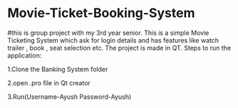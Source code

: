 # Movie-Ticket-Booking-System
#this is group project with my 3rd year senior.
This is a simple Movie Ticketing System which ask for login details and has features like watch trailer , book , seat selection etc. The project is made in QT. Steps to run the application:

1.Clone the Banking System folder

2.open .pro file in Qt creator

3.Run(Username-Ayush Password-Ayush)

